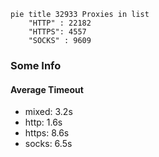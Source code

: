 
```mermaid
pie title 32933 Proxies in list
    "HTTP" : 22182
    "HTTPS": 4557
    "SOCKS" : 9609
```

### Some Info
#### Average Timeout

- mixed: 3.2s
- http: 1.6s
- https: 8.6s
- socks: 6.5s